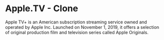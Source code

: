 # Apple.TV - Clone


Apple TV+ is an American subscription streaming service owned and operated by Apple Inc. Launched on November 1, 2019, it offers a selection of original production film and television series called Apple Originals.
